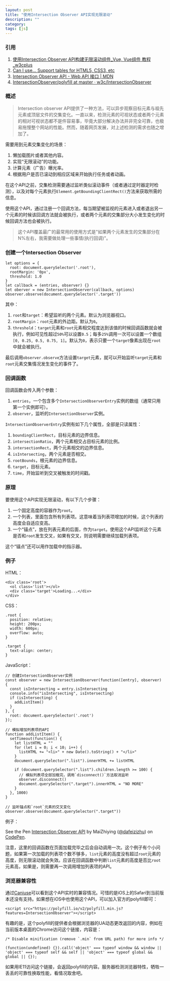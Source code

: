 ```yaml
---
layout: post
title: "使用Intersection Observer API实现无限滚动"
description: ""
category: 
tags: [js]
---
```


### 引用

1. [使用Intersection Observer API构建无限滚动组件_Vue, Vue组件 教程_w3cplus](https://www.w3cplus.com/vue/build-an-infinite-scroll-component-using-intersection-observer-api.html)
2. [Can I use... Support tables for HTML5, CSS3, etc](https://caniuse.com/#search=Intersection)
3. [Intersection Observer API - Web API 接口 | MDN](https://developer.mozilla.org/zh-CN/docs/Web/API/Intersection_Observer_API)
4. [IntersectionObserver/polyfill at master · w3c/IntersectionObserver](https://github.com/w3c/IntersectionObserver/tree/master/polyfill)

### 概述

> Intersection observer API提供了一种方法，可以异步观察目标元素与祖先元素或顶层文件的交集变化。一直以来，检测元素的可视状态或者两个元素的相对可视状态都不是件容易事，毕竟大部分解决办法并非完全可靠，也极易拖慢整个网站的性能。然而，随着网页发展，对上述检测的需求也随之增加了。

需要用到元素交集变化的场景：

1. 懒加载图片或者其他内容。
2. 实现“无限滚动”的功能。
3. 计算元素（广告）曝光率。
4. 根据用户是否已滚动到相应区域来开始执行任务或者动画。

在这个API之前，交集检测需要通过监听类似滚动事件（或者通过定时器定时检测），以及对每个元素执行`Element.getBoundingClientRect()`方法来获取所需的信息。

使用这个API，通过注册一个回调方法，每当期望被监视的元素进入或者退出另一个元素的时候该回调方法就会被执行，或者两个元素的交集部分大小发生变化的时候回调方法也会被执行。

> 这个API覆盖最广的最常用的使用方式是"如果两个元素发生的交集部分在N%左右，我需要做处理一些事情(执行回调)"。

### 创建一个Intersection Observer

    let options = {
      root: document.querySelector('.root'),
      rootMargin: '0px',
      threshold: 1.0
    }
    let callback = (entries, observer) {}
    let oberver = new IntersectionObserver(callback, options)
    observer.observe(document.querySelector('.target'))

其中：

1. `root`和`target`：希望监听的两个元素。默认为浏览器视口。
2. `rootMargin`：`root`元素的外边距。默认为`0`。
3. `threshold`：`target`元素和`root`元素相交程度达到该值的时候回调函数就会被执行，例如可见性超过`50%`可以设置`0.5`；每多`25%`调用一次可以设置一个数组`[0, 0.25, 0.5, 0.75, 1]`。默认为`0`，表示只要一个`target`像素出现在`root`中就会被执行。

最后调用`observer.observe`方法设置`target`元素，就可以开始监听`target`元素和`root`元素交集情况发生变化的事件了。

### 回调函数

回调函数会传入两个参数：

1. `entries`，一个包含多个`IntersectionObserverEntry`实例的数组（通常只用第一个实例即可）。
2. `observer`，监听的`IntersectionObserver`实例。

`IntersectionObserverEntry`实例有如下几个属性，全部是只读属性：

1. `boundingClientRect`，目标元素的边界信息。
2. `intersectionRatio`，两个元素相交占目标元素的比例。
3. `intersectionRect`，两个元素相交的边界信息。
4. `isIntersecting`，两个元素是否相交。
5. `rootBounds`，根元素的边界信息。
6. `target`，目标元素。
6. `time`，开始监听到交叉被触发的时间戳。

### 原理

要使用这个API实现无限滚动，有以下几个步骤：

1. 一个固定高度的容器作为`root`。
2. 一个列表，里面包含所有列表项。这意味着当列表项增加的时候，这个列表的高度会自适应变高。
3. 一个“锚点”，放在列表元素的后面，作为`target`。使用这个API监听这个元素是否和`root`发生交叉，如果有交叉，则说明需要继续加载列表项。

这个“锚点”还可以用作加载中的指示器。

### 例子

HTML：

    <div class='root'>
      <ol class='list'></ol>
      <div class='target'>Loading...</div>
    </div>

CSS：

    .root {
      position: relative;
      height: 200px;
      width: 600px;
      overflow: auto;
    }

    .target {
      text-align: center;
    }

JavaScript：

    // 创建IntersectionObserver实例
    const observer = new IntersectionObserver(function([entry], observer) {
      const isIntersecting = entry.isIntersecting
      console.info("isIntersecting", isIntersecting)
      if (isIntersecting) {
        addListItem()
      }
    }, {
      root: document.querySelector('.root')
    });

    // 模拟增加列表项的API
    function addListItem() {
      setTimeout(function() {
        let listHTML = ""
        for (let i = 0; i < 10; i++) {
          listHTML += "<li>" + new Date().toString() + "</li>"
        }
        document.querySelector(".list").innerHTML += listHTML

        if (document.querySelector(".list").children.length >= 100) {
          // 模拟列表项全部加载完，调用`disconnect()`方法取消监听
          observer.disconnect()
          document.querySelector(".target").innerHTML = "NO MORE"
        }
      }, 1000)
    }
    
    // 监听锚点和`root`元素的交叉变化
    observer.observe(document.querySelector(".target"))

例子：

<p data-height="265" data-theme-id="0" data-slug-hash="yRjgby" data-default-tab="js,result" data-user="dafeizizhu" data-pen-title="Intersection Observer API" class="codepen">See the Pen <a href="https://codepen.io/dafeizizhu/pen/yRjgby/">Intersection Observer API</a> by MaiZhiying (<a href="https://codepen.io/dafeizizhu">@dafeizizhu</a>) on <a href="https://codepen.io">CodePen</a>.</p>
<script async src="https://static.codepen.io/assets/embed/ei.js"></script>

注意，这里的回调函数在页面加载完毕之后会自动调用一次。这个例子有个小问题，如果第一次加载的列表项个数不够多，`list`元素的高度没有超过`root`元素的高度，则无限滚动就会失效。应该在回调函数中判断`list`元素的高度是否比`root`元素高，如果是，则需要再一次调用增加列表项的API。

### 浏览器兼容性

通过[Caniuse](https://caniuse.com/#search=Intersection)可以看到这个API实时的兼容情况。可惜的是iOS上的Safari到当前版本还没有支持。如果想在iOS中也使用这个API，可以加入官方的polyfill即可：

    <script src="https://polyfill.io/v2/polyfill.min.js?features=IntersectionObserver"></script>

有趣的是，这个polyfill的提供者会根据浏览器的UA动态更改返回的内容，例如在当前版本桌面的Chrome访问这个链接，内容是：

    /* Disable minification (remove `.min` from URL path) for more info */

    (function(undefined) {}).call('object' === typeof window && window || 'object' === typeof self && self || 'object' === typeof global && global || {});

如果用IE11访问这个链接，会返回polyfill的内容。服务器检测浏览器特性，牺牲一丢丢的可靠性换取性能，看情况取舍吧。
